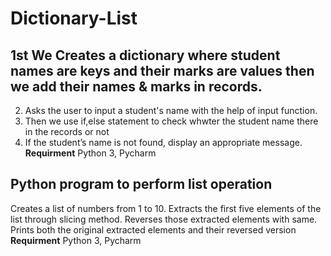 # Dictionary-List
## 1st We Creates a dictionary where student names are keys and their marks are values then we add their names & marks in records.
2.   Asks the user to input a student's name with the help of input function.
3.  Then we use if,else statement to check whwter the student name there in the records or not 
4.   If the student’s name is not found, display an appropriate message.
**Requirment**
Python 3, Pycharm


## Python program to perform list operation 
Creates a list of numbers from 1 to 10.
Extracts the first five elements of the list through slicing method.
Reverses those extracted elements with same.
Prints both the original extracted elements and their reversed version
**Requirment**
Python 3, Pycharm

